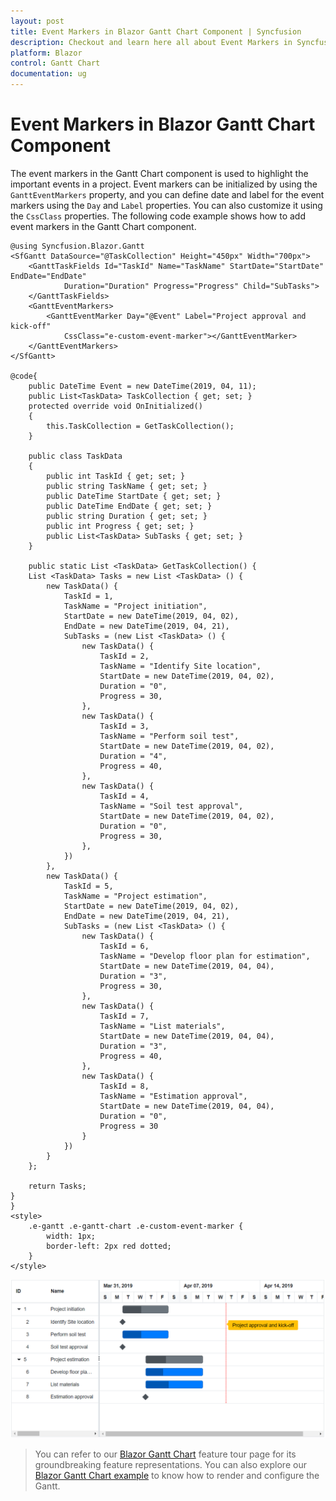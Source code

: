 ```yaml
---
layout: post
title: Event Markers in Blazor Gantt Chart Component | Syncfusion
description: Checkout and learn here all about Event Markers in Syncfusion Blazor Gantt Chart component and more.
platform: Blazor
control: Gantt Chart
documentation: ug
---
```


# Event Markers in Blazor Gantt Chart Component

The event markers in the Gantt Chart component is used to highlight the important events in a project. Event markers can be initialized by using the `GanttEventMarkers` property, and you can define date and label for the event markers using the `Day` and `Label` properties. You can also customize it using the `CssClass` properties. The following code example shows how to add event markers in the Gantt Chart component.

```cshtml
@using Syncfusion.Blazor.Gantt
<SfGantt DataSource="@TaskCollection" Height="450px" Width="700px">
    <GanttTaskFields Id="TaskId" Name="TaskName" StartDate="StartDate" EndDate="EndDate"
            Duration="Duration" Progress="Progress" Child="SubTasks">
    </GanttTaskFields>
    <GanttEventMarkers>
        <GanttEventMarker Day="@Event" Label="Project approval and kick-off"
            CssClass="e-custom-event-marker"></GanttEventMarker>
    </GanttEventMarkers>
</SfGantt>

@code{
    public DateTime Event = new DateTime(2019, 04, 11);
    public List<TaskData> TaskCollection { get; set; }
    protected override void OnInitialized()
    {
        this.TaskCollection = GetTaskCollection();
    }

    public class TaskData
    {
        public int TaskId { get; set; }
        public string TaskName { get; set; }
        public DateTime StartDate { get; set; }
        public DateTime EndDate { get; set; }
        public string Duration { get; set; }
        public int Progress { get; set; }
        public List<TaskData> SubTasks { get; set; }
    }

    public static List <TaskData> GetTaskCollection() {
    List <TaskData> Tasks = new List <TaskData> () {
        new TaskData() {
            TaskId = 1,
            TaskName = "Project initiation",
            StartDate = new DateTime(2019, 04, 02),
            EndDate = new DateTime(2019, 04, 21),
            SubTasks = (new List <TaskData> () {
                new TaskData() {
                    TaskId = 2,
                    TaskName = "Identify Site location",
                    StartDate = new DateTime(2019, 04, 02),
                    Duration = "0",
                    Progress = 30,
                },
                new TaskData() {
                    TaskId = 3,
                    TaskName = "Perform soil test",
                    StartDate = new DateTime(2019, 04, 02),
                    Duration = "4",
                    Progress = 40,
                },
                new TaskData() {
                    TaskId = 4,
                    TaskName = "Soil test approval",
                    StartDate = new DateTime(2019, 04, 02),
                    Duration = "0",
                    Progress = 30,
                },
            })
        },
        new TaskData() {
            TaskId = 5,
            TaskName = "Project estimation",
            StartDate = new DateTime(2019, 04, 02),
            EndDate = new DateTime(2019, 04, 21),
            SubTasks = (new List <TaskData> () {
                new TaskData() {
                    TaskId = 6,
                    TaskName = "Develop floor plan for estimation",
                    StartDate = new DateTime(2019, 04, 04),
                    Duration = "3",
                    Progress = 30,
                },
                new TaskData() {
                    TaskId = 7,
                    TaskName = "List materials",
                    StartDate = new DateTime(2019, 04, 04),
                    Duration = "3",
                    Progress = 40,
                },
                new TaskData() {
                    TaskId = 8,
                    TaskName = "Estimation approval",
                    StartDate = new DateTime(2019, 04, 04),
                    Duration = "0",
                    Progress = 30
                }
            })
        }
    };

    return Tasks;
}
}
<style>
    .e-gantt .e-gantt-chart .e-custom-event-marker {
        width: 1px;
        border-left: 2px red dotted;
    }
</style>
```

![Blazor Gantt Chart with Event Markers](images/blazor-gantt-chart-event-markers.png)

> You can refer to our [Blazor Gantt Chart](https://www.syncfusion.com/blazor-components/blazor-gantt-chart) feature tour page for its groundbreaking feature representations. You can also explore our [Blazor Gantt Chart example](https://blazor.syncfusion.com/demos/gantt-chart/default-functionalities) to know how to render and configure the Gantt.